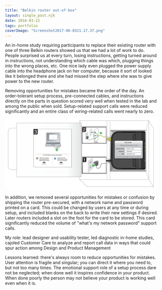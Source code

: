 ```yaml
---
title: "Belkin router out-of-box"
layout: single_post.njk
date: 2016-03-22
tags: portfolio
coverImage: "Screenshot2017-06-0321.17.37.png"
---
```


An in-home study requiring participants to replace their existing router with one of three Belkin routers showed us that we had a lot of work to do. People surprised us at every turn, losing instructions, getting turned around in instructions, not understanding which cable was which, plugging things into the wrong places, etc. One nice lady even plugged the power supply cable into the headphone jack on her computer, because it sort of looked like it belonged there and she had missed the step where she was to give power to the new router.

Removing opportunities for mistakes became the order of the day. An order-tolerant setup process, pre-connected cables, and instructions directly on the parts in question scored very well when tested in the lab and among the public when sold. Setup-related support calls were reduced significantly and an entire class of wiring-related calls went nearly to zero.

![](/assets/images/2022/12/Screenshot2017-06-0321.17.37-1024x477.png)

In addition, we removed several opportunities for mistakes or confusion by shipping the router pre-secured, with a network name and password printed on a card. This could be changed by users at any time or during setup, and included blanks on the back to write their new settings if desired. Later routers included a slot on the foot for the card to be stored. This card significantly reduced the volume of "what's my network password" support calls.

My role: lead designer and usability tester, led diagnostic in-home studies, cajoled Customer Care to analyze and report call data in ways that could spur action among Design and Product Management

Lessons learned: there's always room to reduce opportunities for mistakes. User attention is fragile and singular; you can direct it where you need to, but not too many times. The emotional support role of a setup process dare not be neglected; when done well it inspires confidence in your product. When done poorly the person may not believe your product is working well even when it is.
